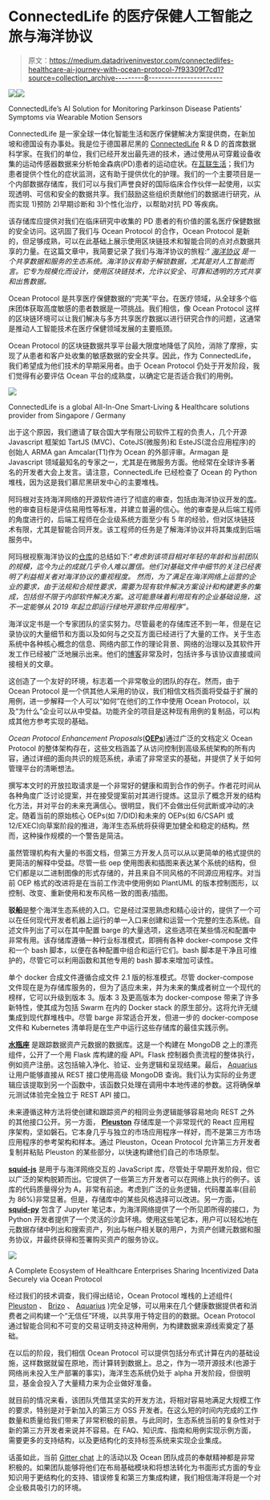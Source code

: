 # ConnectedLife 的医疗保健人工智能之旅与海洋协议

> 原文：<https://medium.datadriveninvestor.com/connectedlifes-healthcare-ai-journey-with-ocean-protocol-7f93309f7cd1?source=collection_archive---------8----------------------->

[![](img/10904c6b16bc31445f64b7cc7b5e4e89.png)](http://www.track.datadriveninvestor.com/1B9E)![](img/dc15503e411c371c33be3ae62b5e40e5.png)

ConnectedLife’s AI Solution for Monitoring Parkinson Disease Patients’ Symptoms via Wearable Motion Sensors

ConnectedLife 是一家全球一体化智能生活和医疗保健解决方案提供商，在新加坡和德国设有办事处。我是位于德国慕尼黑的 [ConnectedLife](https://connectedlife.io) R & D 的首席数据科学家。在我们的单位，我们已经开发出最先进的技术，通过使用从可穿戴设备收集的运动传感器数据来分析帕金森病(PD)患者的运动症状。在[互联生活](https://connectedlife.io)；我们为患者提供个性化的症状监测，这有助于提供优化的护理。我们的一个主要项目是一个内部数据存储库，我们可以与我们声誉良好的国际临床合作伙伴一起使用，以实现透明、可信和安全的数据共享。我们鼓励这些组织贡献他们的数据进行研究，从而实现 1)预防 2)早期诊断和 3)个性化治疗，以帮助对抗 PD 等疾病。

该存储库应提供对我们在临床研究中收集的 PD 患者的有价值的匿名医疗保健数据的安全访问。这巩固了我们与 Ocean Protocol 的合作，Ocean Protocol 是新的，但足够成熟，可以在此基础上展示使用区块链技术和智能合同的点对点数据共享的力量。在这篇文章中，我简要记录了我们与海洋协议的旅程:“ [*海洋协议*](https://oceanprotocol.com/) *是一个共享数据和服务的生态系统。海洋协议有助于解锁数据，尤其是对人工智能而言。它专为规模化而设计，使用区块链技术，允许以安全、可靠和透明的方式共享和出售数据。*

Ocean Protocol 是共享医疗保健数据的“完美”平台。在医疗领域，从全球多个临床团体获取高度敏感的患者数据是一项挑战。我们相信，像 Ocean Protocol 这样的区块链环境可以让我们解决与多方共享医疗数据以进行研究合作的问题，这通常是推动人工智能技术在医疗保健领域发展的主要瓶颈。

Ocean Protocol 的区块链数据共享平台最大限度地降低了风险，消除了摩擦，实现了从患者和客户处收集的敏感数据的安全共享。因此，作为 ConnectedLife，我们希望成为他们技术的早期采用者。由于 Ocean Protocol 仍处于开发阶段，我们觉得有必要评估 Ocean 平台的成熟度，以确定它是否适合我们的用例。

![](img/b04578da9610bfffd78b78005c3e25ee.png)

ConnectedLife is a global All-In-One Smart-Living & Healthcare solutions provider from Singapore / Germany

出于这个原因，我们邀请了联合国大学有限公司软件工程的负责人，几个开源 Javascript 框架如 TartJS (MVC)、CoteJS(微服务)和 EsteJS(混合应用程序)的创始人 ARMA gan Amcalar(T1)作为 Ocean 的外部评审。Armagan 是 Javascript 领域最知名的专家之一，尤其是在微服务方面。他经常在全球许多著名的开发者大会上发言。请注意，ConnectedLife 已经检查了 Ocean 的 Python 堆栈，因为这是我们慕尼黑研发中心的主要堆栈。

阿玛根对支持海洋网络的开源软件进行了彻底的审查，包括由海洋协议开发的[库](https://github.com/oceanprotocol)。他的审查目标是评估易用性等标准，并建立普遍的信心。他的审查是从后端工程师的角度进行的，后端工程师在企业级系统方面至少有 5 年的经验，但对区块链技术有限，尤其是智能合同开发。该工程师的任务是了解海洋协议并将其集成到后端服务中。

阿玛根视察海洋协议的[仓库](https://github.com/oceanprotocol)的总结如下:“*考虑到该项目相对年轻的年龄和当前团队的规模，迄今为止的成就几乎令人难以置信。他们对基础文件中细节的关注已经表明了利益相关者对海洋协议的重视程度。* *然而，为了满足在海洋网络上运营的企业的要求，由于法规和合规性要求，需要为现有软件解决方案设计和构建更多的集成，包括但不限于内部软件解决方案。这可能意味着利用现有的企业基础设施，这不一定能够从 2019 年起立即运行绿地开源软件应用程序”。*

海洋议定书是一个专家团队的坚实努力。尽管最老的存储库还不到一年，但是在记录协议的大量细节和方面以及如何与之交互方面已经进行了大量的工作。关于生态系统中各种核心概念的信息、网络内部工作的理论背景、网络的治理以及其软件开发工作已经被广泛地展示出来。他们的[博客](https://blog.oceanprotocol.com/)非常及时，包括许多与该协议直接或间接相关的文章。

这创造了一个友好的环境，标志着一个非常敬业的团队的存在。然而，由于 Ocean Protocol 是一个供其他人采用的协议，我们相信文档页面将受益于扩展的用例，进一步解释一个人可以“如何”在他们的工作中使用 Ocean Protocol，以及“为什么”企业可以从中受益。功能齐全的项目是这种现有用例的复制品，可以构成其他方参考实现的基础。

*Ocean Protocol Enhancement Proposals*([**OEPs**](https://github.com/oceanprotocol/oeps))通过广泛的文档定义 Ocean Protocol 的整体架构存在，这些文档涵盖了从访问控制到高级系统架构的所有内容，通过详细的面向共识的规范系统，承诺了非常坚实的基础，并提供了关于如何管理平台的清晰想法。

撰写本文时的开放拉取请求是一个非常好的健康和周到合作的例子。作者花时间从各种角度广泛讨论提案，并在接受提案前对其进行提炼。这显示了概念开发的结构化方法，并对平台的未来充满信心。很明显，我们不会做出任何武断或冲动的决定。随着当前的原始核心 OEPs(如 7/DID)和未来的 OEPs(如 6/CSAPI 或 12/EXEC)向草案阶段的推进，海洋生态系统将获得更加健全和稳定的结构。然而，这种操作规模的一个警告是简洁。

虽然管理机构有大量的书面文档，但第三方开发人员可以从以更简单的格式提供的更简洁的解释中受益。尽管一些 oep 使用图表和插图来表达某个系统的结构，但它们都是以二进制图像的形式存储的，并且来自不同风格的不同源应用程序。对当前 OEP 格式的改进将是在当前工作流中使用例如 PlantUML 的版本控制图形，以控制、改变、重新使用和发布风格一致的图表/插图。

**驳船**是整个海洋生态系统的入口。它是经过深思熟虑和精心设计的，提供了一个可以在任何现代开发者机器上运行的单一入口来创建和运营一个完整的生态系统。自述文件列出了可以在其中配置 barge 的大量选项，这些选项在某些情况和配置中非常有用。该存储库遵循一种行业标准模式，即拥有各种 docker-compose 文件和一个 bash 脚本，以便在各种配置中组合和运行它们。bash 脚本是干净且可维护的，尽管它可以利用函数和其他专用的 bash 脚本来增加可读性。

单个 docker 合成文件遵循合成文件 2.1 版的标准模式。尽管 docker-compose 文件现在是为存储库服务的，但为了适应未来，并为未来的集成者树立一个现代的榜样，它可以升级到版本 3。版本 3 及更高版本为 docker-compose 带来了许多新特性，使其成为包括 Swarm 在内的 Docker stack 的原生部分。这将允许无缝集成到现代群堆栈中。尽管 barge 非常适合开发，但进一步的 docker-compose 文件和 Kubernetes 清单将是在生产中运行这些存储库的最佳实践示例。

[**水瓶座**](https://github.com/oceanprotocol/aquarius) 是跟踪数据资产元数据的数据库。这是一个构建在 MongoDB 之上的漂亮组件，公开了一个用 Flask 库构建的瘦 API。Flask 控制器负责流程的整体执行，例如资产注册。这包括输入净化、验证、业务逻辑和呈现结果。最后， [Aquarius](https://github.com/oceanprotocol/aquarius) 让用户能够直接从 REST 接口使用高级 MongoDB 查询。我们认为实际的业务逻辑应该提取到另一个函数中，该函数只处理在调用中本地传递的参数。这将确保单元测试体验完全独立于 REST API 接口。

未来遵循这种方法将使创建和跟踪资产的相同业务逻辑能够容易地向 REST 之外的其他接口公开。另一方面， [**Pleuston**](https://github.com/oceanprotocol/pleuston) 存储库是一个非常现代的 React 应用程序架构，坚如磐石。它本身几乎与独立的市场应用程序一样好，而不是第三方市场应用程序的参考架构和样本。通过 Pleuston，Ocean Protocol 允许第三方开发者复制并粘贴 Pleuston 的某些部分，以快速构建他们自己的市场原型。

[**squid-js**](https://github.com/oceanprotocol/squid-js) 是用于与海洋网络交互的 JavaScript 库，尽管处于早期开发阶段，但它以广泛的架构脱颖而出。它提供了一些第三方开发者可以在网络上执行的例子。该库的代码质量得分为 A，非常有前途。考虑到广泛的业务逻辑，代码覆盖率(目前为 86%)非常显著。但是，存储库中的某些风格选择可以改进。另一方面， [**squid-py**](https://github.com/oceanprotocol/squid-py) 包含了 Jupyter 笔记本，为海洋网络提供了一个所见即所得的接口，为 Python 开发者提供了一个灵活的沙盒环境。使用这些笔记本，用户可以轻松地在元数据存储中列出和搜索资产，列出与帐户相关联的用户，为资产创建元数据和服务协议，并最终获得和签署购买资产的服务协议。

![](img/1d510501c5241a00e159141c3cf406ae.png)

A Complete Ecosystem of Healthcare Enterprises Sharing Incentivized Data Securely via Ocean Protocol

经过我们的技术调查，我们得出结论，Ocean Protocol 堆栈的上述组件( [Pleuston](https://github.com/oceanprotocol/pleuston) 、 [Brizo](https://github.com/oceanprotocol/brizo) 、 [Aquarius](https://github.com/oceanprotocol/aquarius) )完全足够，可以用来在几个健康数据提供者和消费者之间构建一个“无信任”环境，以共享用于特定目的的数据。Ocean Protocol 通过智能合同和不可变的交易证明支持这种用例，为构建数据来源线索奠定了基础。

在以后的阶段，我们相信 Ocean Protocol 可以提供包括分布式计算在内的基础设施，这样数据就留在原地，而计算转到数据上。总之，作为一项开源技术(也源于网络尚未投入生产部署的事实)，海洋生态系统仍处于 alpha 开发阶段，但很明显，基金会投入了大量精力来为企业做好准备。

就目前的情况来看，该团队凭借其坚实的开发方法，将相对容易地满足大规模工作的要求，特别是对于新加入的第三方 OSS 开发者。在这么短的时间内完成的工作数量和质量给我们带来了非常积极的前景。与此同时，生态系统当前的复杂性对于新的第三方开发者来说并不容易。在 FAQ、知识库、指南和用例实现示例方面，需要更多的支持结构，以及更结构化的支持标签系统来实现企业集成。

话虽如此，当前 [Gitter chat](https://gitter.im/oceanprotocol/Lobby) 上的活动以及 Ocean 团队成员的奉献精神都是非常积极的。如果团队能够将他们在布局基础模块和将想法转化为书面形式方面的专业知识用于更结构化的支持、错误修复和第三方集成构建，我们相信海洋将是一个对企业极具吸引力的环境。